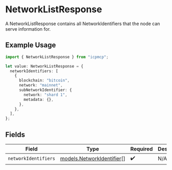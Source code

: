 # NetworkListResponse

A NetworkListResponse contains all NetworkIdentifiers that the node can serve information for.

## Example Usage

```typescript
import { NetworkListResponse } from "icpmcp";

let value: NetworkListResponse = {
  networkIdentifiers: [
    {
      blockchain: "bitcoin",
      network: "mainnet",
      subNetworkIdentifier: {
        network: "shard 1",
        metadata: {},
      },
    },
  ],
};
```

## Fields

| Field                                                        | Type                                                         | Required                                                     | Description                                                  |
| ------------------------------------------------------------ | ------------------------------------------------------------ | ------------------------------------------------------------ | ------------------------------------------------------------ |
| `networkIdentifiers`                                         | [models.NetworkIdentifier](../models/networkidentifier.md)[] | :heavy_check_mark:                                           | N/A                                                          |